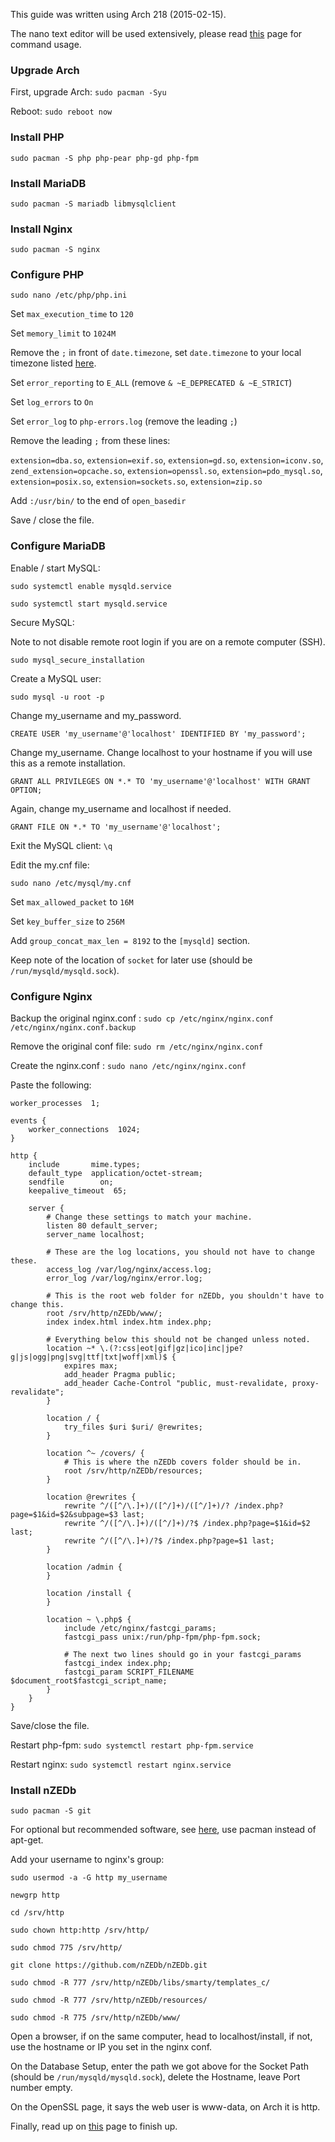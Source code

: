This guide was written using Arch 218 (2015-02-15).

The nano text editor will be used extensively, please read [this](https://wiki.archlinux.org/index.php/Nano#Usage) page for command usage.

### Upgrade Arch ###

First, upgrade Arch: `sudo pacman -Syu`

Reboot: `sudo reboot now`

### Install PHP ###

`sudo pacman -S php php-pear php-gd php-fpm`

### Install MariaDB ###

`sudo pacman -S mariadb libmysqlclient`

### Install Nginx ###

`sudo pacman -S nginx`

### Configure PHP ###

`sudo nano /etc/php/php.ini`

Set `max_execution_time` to `120`

Set `memory_limit` to `1024M`

Remove the `;` in front of `date.timezone`, set `date.timezone` to your local timezone listed [here](http://php.net/manual/en/timezones.php).

Set `error_reporting` to `E_ALL` (remove `& ~E_DEPRECATED & ~E_STRICT`)

Set `log_errors` to `On`

Set `error_log` to `php-errors.log` (remove the leading `;`)

Remove the leading `;` from these lines:

`extension=dba.so`, `extension=exif.so`, `extension=gd.so`, `extension=iconv.so`,
`zend_extension=opcache.so`, `extension=openssl.so`, `extension=pdo_mysql.so`,
`extension=posix.so`, `extension=sockets.so`, `extension=zip.so`

Add `:/usr/bin/` to the end of `open_basedir`

Save / close the file.

### Configure MariaDB ###

Enable / start MySQL:

`sudo systemctl enable mysqld.service`

`sudo systemctl start mysqld.service`

Secure MySQL:

Note to not disable remote root login if you are on a remote computer (SSH).

`sudo mysql_secure_installation`

Create a MySQL user:

`sudo mysql -u root -p`

Change my_username and my_password.

`CREATE USER 'my_username'@'localhost' IDENTIFIED BY 'my_password';`

Change my_username. Change localhost to your hostname if you will use this as a remote installation.

`GRANT ALL PRIVILEGES ON *.* TO 'my_username'@'localhost' WITH GRANT OPTION;`

Again, change my_username and localhost if needed.

`GRANT FILE ON *.* TO 'my_username'@'localhost';`

Exit the MySQL client: `\q`

Edit the my.cnf file:

`sudo nano /etc/mysql/my.cnf`

Set `max_allowed_packet` to `16M`

Set `key_buffer_size` to `256M`

Add `group_concat_max_len = 8192` to the `[mysqld]` section.

Keep note of the location of `socket` for later use (should be `/run/mysqld/mysqld.sock`).

### Configure Nginx ###

Backup the original nginx.conf : `sudo cp /etc/nginx/nginx.conf /etc/nginx/nginx.conf.backup`

Remove the original conf file: `sudo rm /etc/nginx/nginx.conf`

Create the nginx.conf : `sudo nano /etc/nginx/nginx.conf`

Paste the following:

    worker_processes  1;

    events {
        worker_connections  1024;
    }

    http {
        include       mime.types;
        default_type  application/octet-stream;
        sendfile        on;
        keepalive_timeout  65;

        server {
            # Change these settings to match your machine.
            listen 80 default_server;
            server_name localhost;

            # These are the log locations, you should not have to change these.
            access_log /var/log/nginx/access.log;
            error_log /var/log/nginx/error.log;

            # This is the root web folder for nZEDb, you shouldn't have to change this.
            root /srv/http/nZEDb/www/;
            index index.html index.htm index.php;

            # Everything below this should not be changed unless noted.
            location ~* \.(?:css|eot|gif|gz|ico|inc|jpe?g|js|ogg|png|svg|ttf|txt|woff|xml)$ {
                expires max;
                add_header Pragma public;
                add_header Cache-Control "public, must-revalidate, proxy-revalidate";
            }

            location / {
                try_files $uri $uri/ @rewrites;
            }

            location ^~ /covers/ {
                # This is where the nZEDb covers folder should be in.
                root /srv/http/nZEDb/resources;
            }

            location @rewrites {
                rewrite ^/([^/\.]+)/([^/]+)/([^/]+)/? /index.php?page=$1&id=$2&subpage=$3 last;
                rewrite ^/([^/\.]+)/([^/]+)/?$ /index.php?page=$1&id=$2 last;
                rewrite ^/([^/\.]+)/?$ /index.php?page=$1 last;
            }

            location /admin {
            }

            location /install {
            }

            location ~ \.php$ {
                include /etc/nginx/fastcgi_params;
                fastcgi_pass unix:/run/php-fpm/php-fpm.sock;

                # The next two lines should go in your fastcgi_params
                fastcgi_index index.php;
                fastcgi_param SCRIPT_FILENAME $document_root$fastcgi_script_name;
            }
        }
    }


Save/close the file.

Restart php-fpm: `sudo systemctl restart php-fpm.service`

Restart nginx: `sudo systemctl restart nginx.service`

### Install nZEDb ###

`sudo pacman -S git`

For optional but recommended software, see [here](https://github.com/nZEDb/nZEDb_Misc/blob/master/Guides/Installation/Ubuntu/Guide.md#step-10-installing-extra-optional-software), use pacman instead of apt-get.

Add your username to nginx's group:

`sudo usermod -a -G http my_username`

`newgrp http`

`cd /srv/http`

`sudo chown http:http /srv/http/`

`sudo chmod 775 /srv/http/`

`git clone https://github.com/nZEDb/nZEDb.git`

`sudo chmod -R 777 /srv/http/nZEDb/libs/smarty/templates_c/`

`sudo chmod -R 777 /srv/http/nZEDb/resources/`

`sudo chmod -R 775 /srv/http/nZEDb/www/`

Open a browser, if on the same computer, head to localhost/install, if not, use the hostname or IP you set in the nginx conf.

On the Database Setup, enter the path we got above for the Socket Path (should be `/run/mysqld/mysqld.sock`), delete the Hostname, leave Port number empty.

On the OpenSSL page, it says the web user is www-data, on Arch it is http.

Finally, read up on [this](https://github.com/nZEDb/nZEDb_Misc/blob/master/Guides/Installation/Ubuntu/Guide.md#step-12-setting-up-nzedb) page to finish up.